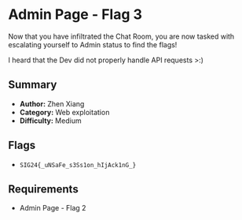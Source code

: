 # Admin Page - Flag 3

Now that you have infiltrated the Chat Room, you are now tasked with escalating yourself to Admin status to find the flags!

I heard that the Dev did not properly handle API requests >:)

## Summary
- **Author:** Zhen Xiang
- **Category:** Web exploitation
- **Difficulty:** Medium

## Flags
- `SIG24{_uNSaFe_s3Ss1on_hIjAck1nG_}`

## Requirements
- Admin Page - Flag 2
